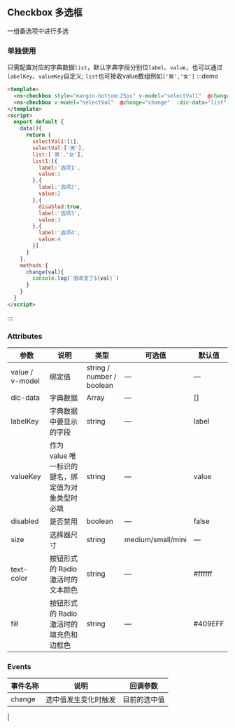 ## Checkbox 多选框 

一组备选项中进行多选

### 单独使用
只需配置对应的字典数据`list`，默认字典字段分别位`label`、`value`，也可以通过`labelKey`、`valueKey`自定义;
`list`也可接收value数组例如`['男','女']`
:::demo 
```html
<template>
  <ns-checkbox style="margin-bottom:25px" v-model="selectVal1"  @change="change"  :dic-data="list1" ></ns-checkbox>
  <ns-checkbox v-model="selectVal"  @change="change"  :dic-data="list" ></ns-checkbox>
</template>
<script>
  export default {
    data(){
      return {
        selectVal1:[1],
        selectVal:['男'],
        list:['男','女'],
        list1:[{
          label:'选项1',
          value:1
        },{
          label:'选项2',
          value:2
        },{
          disabled:true,
          label:'选项3',
          value:3
        },{
          label:'选项4',
          value:4
        }]
      }
    },
    methods:{
      change(val){
        console.log(`值改变了${val}`)
      }
    }
  }
</script>
```
:::


### Attributes
| 参数      | 说明          | 类型      | 可选值                           | 默认值  |
|---------- |-------------- |---------- |--------------------------------  |-------- |
| value / v-model     | 绑定值	           | string / number / boolean | — | — |
| dic-data     | 字典数据           | Array | — | [] |
| labelKey     |    字典数据中要显示的字段        | string | — | label |
| valueKey     | 作为 value 唯一标识的键名，绑定值为对象类型时必填  | string | — | value |
| disabled     | 是否禁用  | boolean | — | false |
| size | 选择器尺寸 | string | medium/small/mini | — |
| text-color | 	按钮形式的 Radio 激活时的文本颜色 | string | — | #ffffff|
| fill | 按钮形式的 Radio 激活时的填充色和边框色	 | string | — | #409EFF |



### Events
| 事件名称 | 说明 | 回调参数 |
|---------- |-------- |---------- |
| change | 选中值发生变化时触发	 |目前的选中值
 |
